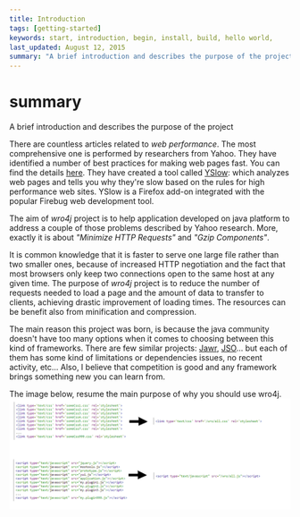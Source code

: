 ```yaml
---
title: Introduction 
tags: [getting-started]
keywords: start, introduction, begin, install, build, hello world,
last_updated: August 12, 2015
summary: "A brief introduction and describes the purpose of the project"
---
```


# summary 
A brief introduction and describes the purpose of the project

There are countless articles related to *web performance*. The most comprehensive one is performed by researchers from Yahoo. They have identified a number of best practices for making web pages fast. You can find the details [here](http://developer.yahoo.com/performance/rules.html). They have created a tool called [YSlow](http://developer.yahoo.com/yslow/): which analyzes web pages and tells you why they're slow based on the rules for high performance web sites. YSlow is a Firefox add-on integrated with the popular Firebug web development tool. 

The aim of _wro4j_ project is to help application developed on java platform to address a couple of those problems described by Yahoo research. More, exactly it is about *"Minimize HTTP Requests"* and *"Gzip Components"*.

It is common knowledge that it is faster to serve one large file rather than two smaller ones, because of increased HTTP negotiation and the fact that most browsers only keep two connections open to the same host at any given time. The purpose of *wro4j* project is to reduce the number of requests needed to load a page and the amount of data to transfer to clients, achieving drastic improvement of loading times. The resources can be benefit also from minification and compression.

The main reason this project was born, is because the java community doesn't have too many options when it comes to choosing between this kind of frameworks. There are few similar projects: [Jawr](https://jawr.dev.java.net/), [JSO](http://js-optimizer.sourceforge.net/)... but each of them has some kind of limitations or dependencies issues, no recent activity, etc... Also, I believe that competition is good and any framework brings something new you can learn from. 

The image below, resume the main purpose of why you should use wro4j. 
[![Resource Merging](img/resourceMerging.png)](img/resourceMerging.png)
